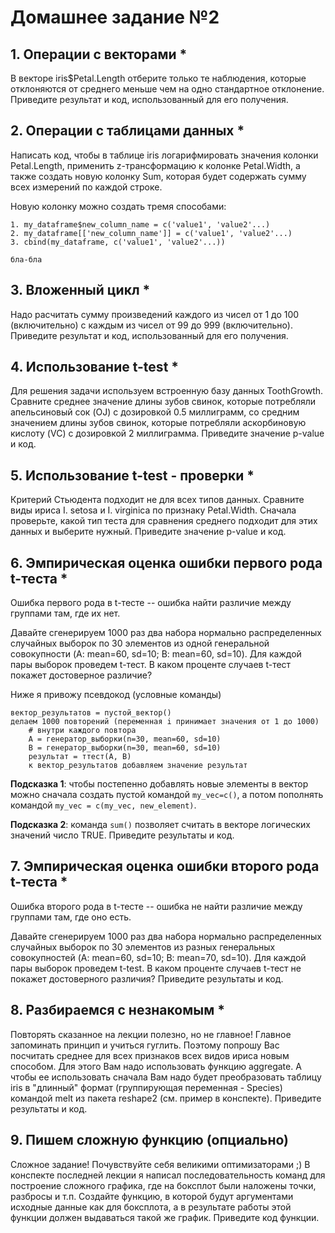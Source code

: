 # Домашнее задание №2

## 1. Операции с векторами *

В векторе iris$Petal.Length отберите только те наблюдения, которые отклоняются от среднего меньше чем на одно стандартное отклонение. Приведите результат и код, использованный для его получения.

## 2. Операции с таблицами данных *

Написать код, чтобы в таблице iris логарифмировать значения колонки Petal.Length, применить z-трансформацию к колонке Petal.Width, а также создать новую колонку Sum, которая будет содержать сумму всех измерений по каждой строке.

Новую колонку можно создать тремя способами:

    1. my_dataframe$new_column_name = c('value1', 'value2'...)
    2. my_dataframe[['new_column_name']] = c('value1', 'value2'...)
    3. cbind(my_dataframe, c('value1', 'value2'...))

```
бла-бла
```

## 3. Вложенный цикл *

Надо расчитать сумму произведений каждого из чисел от 1 до 100 (включительно) с каждым из чисел от 99 до 999 (включительно). Приведите результат и код, использованный для его получения.

## 4. Использование t-test *

Для решения задачи используем встроенную базу данных ToothGrowth. Сравните среднее значение длины зубов свинок, которые потребляли апельсиновый сок (OJ) с дозировкой 0.5 миллиграмм, со средним значением длины зубов свинок, которые потребляли аскорбиновую кислоту (VC) с дозировкой 2 миллиграмма. Приведите значение p-value и код.

## 5. Использование t-test - проверки *

Критерий Стьюдента подходит не для всех типов данных. Сравните виды ириса I. setosa и I. virginica по признаку Petal.Width. Сначала проверьте, какой тип теста для сравнения среднего подходит для этих данных и выберите нужный. Приведите значение p-value и код.

## 6. Эмпирическая оценка ошибки первого рода t-теста *

Ошибка первого рода в t-тесте -- ошибка найти различие между группами там, где их нет. 

Давайте сгенерируем 1000 раз два набора нормально распределенных случайных выборок по 30 элементов из одной генеральной совокупности (A: mean=60, sd=10; B: mean=60, sd=10). Для каждой пары выборок проведем t-тест. В каком проценте случаев t-тест покажет достоверное различие? 

Ниже я привожу псевдокод (условные команды)

```
вектор_результатов = пустой_вектор()
делаем 1000 повторений (переменная i принимает значения от 1 до 1000)
    # внутри каждого повтора
    А = генератор_выборки(n=30, mean=60, sd=10)
    B = генератор_выборки(n=30, mean=60, sd=10)
    результат = ттест(А, В)
    к вектор_результатов добавляем значение результат
```

**Подсказка 1**: чтобы постепенно добавлять новые элементы в вектор можно сначала создать пустой командой `my_vec=c()`, а потом пополнять командой `my_vec = c(my_vec, new_element)`. 

**Подсказка 2**: команда `sum()` позволяет считать в векторе логических значений число TRUE. Приведите результаты и код.

## 7. Эмпирическая оценка ошибки второго рода t-теста *

Ошибка второго рода в t-тесте -- ошибка не найти различие между группами там, где оно есть. 

Давайте сгенерируем 1000 раз два набора нормально распределенных случайных выборок по 30 элементов из разных генеральных совокупностей (A: mean=60, sd=10; B: mean=70, sd=10). Для каждой пары выборок проведем t-test. В каком проценте случаев t-тест не покажет достоверного различия? Приведите результаты и код.

## 8. Разбираемся с незнакомым *

Повторять сказанное на лекции полезно, но не главное! Главное запоминать принцип и учиться гуглить. Поэтому попрошу Вас посчитать среднее для всех признаков всех видов ириса новым способом. Для этого Вам надо использовать функцию aggregate. А чтобы ее использовать сначала Вам надо будет преобразовать таблицу iris в "длинный" формат (группирующая переменная - Species) командой melt из пакета reshape2 (см. пример в конспекте). Приведите результаты и код.

## 9. Пишем сложную функцию (опциально)

Сложное задание! Почувствуйте себя великими оптимизаторами ;) В конспекте последней лекции я написал последовательность команд для построение сложного графика, где на боксплот были наложены точки, разбросы и т.п. Создайте функцию, в которой будут аргументами исходные данные как для боксплота, а в результате работы этой функции должен выдаваться такой же график. Приведите код функции.

